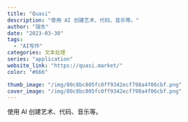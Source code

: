 ```yaml
---
title: "Quasi"
description: "使用 AI 创建艺术、代码、音乐等。"
author: "瑞东"
date: "2023-03-30"
tags:
  - "AI写作"
categories: 文本处理
series: "application"
website_link: "https://quasi.market/"
color: "#666"

thumb_image: "/img/80c8bc805fc0ff9342ecf798a4f06cbf.png"
cover_image: "/img/80c8bc805fc0ff9342ecf798a4f06cbf.png"
---
```


使用 AI 创建艺术、代码、音乐等。